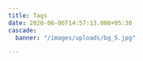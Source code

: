 ```yaml
---
title: Tags
date: 2020-06-06T14:57:13.000+05:30
cascade:
  banner: "/images/uploads/bg_5.jpg"

---
```

